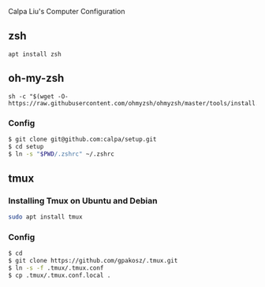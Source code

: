 Calpa Liu's Computer Configuration

## zsh

```
apt install zsh
```

## oh-my-zsh

```
sh -c "$(wget -O- https://raw.githubusercontent.com/ohmyzsh/ohmyzsh/master/tools/install.sh)"
```

### Config

```bash
$ git clone git@github.com:calpa/setup.git
$ cd setup
$ ln -s "$PWD/.zshrc" ~/.zshrc
```

## tmux

### Installing Tmux on Ubuntu and Debian

```bash
sudo apt install tmux
```

### Config

```bash
$ cd
$ git clone https://github.com/gpakosz/.tmux.git
$ ln -s -f .tmux/.tmux.conf
$ cp .tmux/.tmux.conf.local .
```
